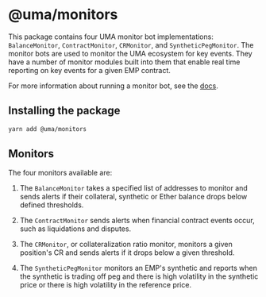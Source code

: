 # @uma/monitors

This package contains four UMA monitor bot implementations: `BalanceMonitor`, `ContractMonitor`, `CRMonitor`, and `SyntheticPegMonitor`. The monitor bots are used to monitor the UMA ecosystem for key events. They have a number of monitor modules built into them that enable real time reporting on key events for a given EMP contract.

For more information about running a monitor bot, see the [docs](https://docs.umaproject.org/developers/bots).

## Installing the package

```bash
yarn add @uma/monitors
```

## Monitors

The four monitors available are:

1. The `BalanceMonitor` takes a specified list of addresses to monitor and sends alerts if their collateral, synthetic or Ether balance drops below defined thresholds.

1. The `ContractMonitor` sends alerts when financial contract events occur, such as liquidations and disputes.

1. The `CRMonitor`, or collateralization ratio monitor, monitors a given position's CR and sends alerts if it drops below a given threshold.

1. The `SyntheticPegMonitor` monitors an EMP's synthetic and reports when the synthetic is trading off peg and there is high volatility in the synthetic price or there is high volatility in the reference price.
